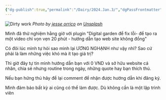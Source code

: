 ```yaml
---
{"dg-publish":true,"permalink":"/Dairy/2024.Jan.3/","dgPassFrontmatter":true,"noteIcon":"2","created":"2024-01-03T09:54:32.346+07:00","updated":"2024-01-03T10:21:27.000+07:00"}
---
```


![Dirty work](https://images.unsplash.com/photo-1483569577148-f14683bed627?crop=entropy&cs=tinysrgb&fit=max&fm=jpg&ixid=M3wzNjAwOTd8MHwxfHNlYXJjaHwxfHxoYXJkJTIwd29ya3xlbnwwfDB8fHwxNzA0MjUwNzk3fDA&ixlib=rb-4.0.3&q=80&w=1080)
*Photo by [jesse orrico](https://unsplash.com/@jessedo81?utm_source=Obsidian%20Image%20Inserter%20Plugin&utm_medium=referral) on [Unsplash](https://unsplash.com/?utm_source=Obsidian%20Image%20Inserter%20Plugin&utm_medium=referral)*

Mình đã thử nghiệm hằng giờ với plugin "Digital garden để fix lỗi- để tạo ra một video chỉ vọn vẹn 20 phút - hướng dẫn tạo web site không đồng"

Có đôi lúc mình tự hỏi sao mình lại ƯƠNG NGHẠNH như vậy nhỉ?
Sao cứ phải là làm những việc khó mà ít tạo giá trị?

Thì giờ đây tự tin mình hướng dẫn bạn với  0 VND và sở hữu website cá nhân, chia sẻ nhưng routine trong ngày, những quote hay bạn thích thú.

Nếu bạn hứng thú hãy để lại comment để nhận được hướng dẫn khi đăng ký.

Mình đảm bảo bất kỳ ai cũng có thể làm được. Dù không cần là một lập trình viên
